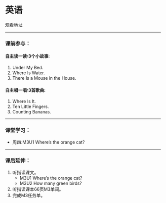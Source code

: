 # 英语
[观看地址](https://alicache.bdschool.cn/public/bdschool/index/static/ali/m.html?grade=1)
* * *
### 课前参与：
#### 自主读一读:3个小故事:
1. Under My Bed.
2. Where Is Water.
3. There Is a Mouse in the House.
#### 自主唱一唱:3首歌曲:
1. Where Is It. 
2. Ten Little Fingers.
3. Counting Bananas.
* * *
### 课堂学习：
* 周四:M3U1 Where’s the orange cat?
* * *
### 课后延伸：
1. 听指读课文。
   * M3U1 Where’s the orange cat?
   * M3U2 How many green birds?
2. 听指读课本66页M3单词。
3. 完成M3任务单。